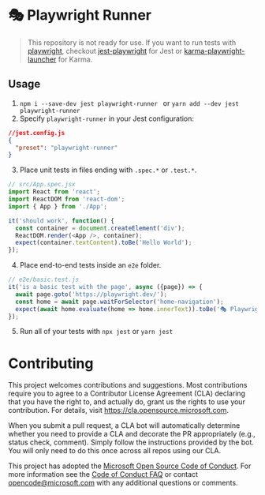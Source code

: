 # 🎭 Playwright Runner
> This repository is not ready for use. If you want to run tests with [playwright](https://github.com/Microsoft/playwright), checkout [jest-playwright](https://github.com/mmarkelov/jest-playwright) for Jest or [karma-playwright-launcher](https://github.com/JoelEinbinder/karma-playwright-launcher) for Karma.

## Usage

1. `npm i --save-dev jest playwright-runner ` or `yarn add --dev jest playwright-runner`
2. Specify `playwright-runner` in your Jest configuration:
```json
//jest.config.js
{
  "preset": "playwright-runner"
}
```
3. Place unit tests in files ending with `.spec.*` or `.test.*`.
```js
// src/App.spec.jsx
import React from 'react';
import ReactDOM from 'react-dom';
import { App } from './App';

it('should work', function() {
  const container = document.createElement('div');
  ReactDOM.render(<App />, container);
  expect(container.textContent).toBe('Hello World');
});
```
4. Place end-to-end tests inside an `e2e` folder.
```js
// e2e/basic.test.js
it('is a basic test with the page', async ({page}) => {
  await page.goto('https://playwright.dev/');
  const home = await page.waitForSelector('home-navigation');
  expect(await home.evaluate(home => home.innerText)).toBe('🎭 Playwright');
});
```
5. Run all of your tests with `npx jest` or `yarn jest`

# Contributing

This project welcomes contributions and suggestions.  Most contributions require you to agree to a
Contributor License Agreement (CLA) declaring that you have the right to, and actually do, grant us
the rights to use your contribution. For details, visit https://cla.opensource.microsoft.com.

When you submit a pull request, a CLA bot will automatically determine whether you need to provide
a CLA and decorate the PR appropriately (e.g., status check, comment). Simply follow the instructions
provided by the bot. You will only need to do this once across all repos using our CLA.

This project has adopted the [Microsoft Open Source Code of Conduct](https://opensource.microsoft.com/codeofconduct/).
For more information see the [Code of Conduct FAQ](https://opensource.microsoft.com/codeofconduct/faq/) or
contact [opencode@microsoft.com](mailto:opencode@microsoft.com) with any additional questions or comments.

